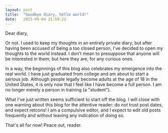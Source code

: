 ```yaml
---
layout: post
title:  "Goodbye diary, hello world!"
date:   2015-09-04 21:59:22
---
```

Dear diary,

Or not. I used to keep my thoughts in an entirely private diary, but after having been accused of being a too closed person, I've decided to open my thoughts to the world instead. I don't mean to presuppose that anyone will be interested in them; but here they are, for any curious ones.

In a way, the beginnings of this blog also celebrates my emergence into the real world. I have just graduated from college and am about to start a serious job. Although people legally become adults at the age of 18 in the United States, it is only now that I feel like I have become a full person. I am no longer merely a person in training (a "student").

What I've just written seems sufficient to start off the blog. I will close with one warning about this blog for the attentive reader: do not trust post dates, and expect retcons! I am a compulsive editor, and I expect to edit old posts frequently and without leaving any indication of doing so.

That's all for now! Peace out, reader.
